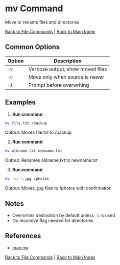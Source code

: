 # mv Command

Move or rename files and directories

[Back to File Commands](./index.md) | [Back to Main Index](../../README.md)

## Common Options

| Option | Description |
|--------|-------------|
| `-v` | Verbose output, show moved files |
| `-u` | Move only when source is newer |
| `-i` | Prompt before overwriting |

## Examples
1. **Run command**:
```bash
mv file.txt /backup
```
Output: Moves file.txt to /backup

2. **Run command**:
```bash
mv oldname.txt newname.txt
```
Output: Renames oldname.txt to newname.txt

3. **Run command**:
```bash
mv -vi *.jpg /photos
```
Output: Moves .jpg files to /photos with confirmation


## Notes
- Overwrites destination by default unless `-i` is used
- No recursive flag needed for directories

## References
- [man mv](https://man7.org/linux/man-pages/man1/mv.1.html)

[Back to File Commands](../index.md) | [Back to Main Index](../../README.md)